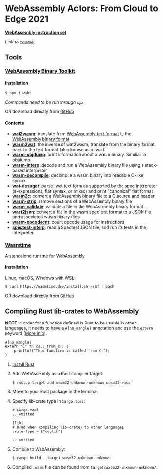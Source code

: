 # WebAssembly Actors: From Cloud to Edge 2021

[**WebAssembly instruction set**](https://webassembly.github.io/spec/core/appendix/index-instructions.html)

Link to [course](https://learning.edx.org/course/course-v1:LinuxFoundationX+LFD134x+1T2021/home).

## Tools

### [WebAssembly Binary Toolkit](https://github.com/WebAssembly/wabt)

#### Installation

```
$ npm i wabt
```

_Commands need to be run through `npx`_

OR download directly from [GitHub](https://github.com/WebAssembly/wabt/releases)

#### Contents

- [**wat2wasm**](https://webassembly.github.io/wabt/doc/wat2wasm.1.html): translate from [WebAssembly text format](https://webassembly.github.io/spec/core/text/index.html) to the [WebAssembly binary format](https://webassembly.github.io/spec/core/binary/index.html)
- [**wasm2wat**](https://webassembly.github.io/wabt/doc/wasm2wat.1.html): the inverse of wat2wasm, translate from the binary format back to the text format (also known as a .wat)
- [**wasm-objdump**](https://webassembly.github.io/wabt/doc/wasm-objdump.1.html): print information about a wasm binary. Similiar to objdump.
- [**wasm-interp**](https://webassembly.github.io/wabt/doc/wasm-interp.1.html): decode and run a WebAssembly binary file using a stack-based interpreter
- [**wasm-decompile**](https://webassembly.github.io/wabt/doc/wasm-decompile.1.html): decompile a wasm binary into readable C-like syntax.
- [**wat-desugar**](https://webassembly.github.io/wabt/doc/wat-desugar.1.html): parse .wat text form as supported by the spec interpreter (s-expressions, flat syntax, or mixed) and print "canonical" flat format
- [**wasm2c**](https://webassembly.github.io/wabt/doc/wasm2c.1.html): convert a WebAssembly binary file to a C source and header
- [**wasm-strip**](https://webassembly.github.io/wabt/doc/wasm-strip.1.html): remove sections of a WebAssembly binary file
- [**wasm-validate**](https://webassembly.github.io/wabt/doc/wasm-validate.1.html): validate a file in the WebAssembly binary format
- [**wast2json**](https://webassembly.github.io/wabt/doc/wast2json.1.html): convert a file in the wasm spec test format to a JSON file and associated wasm binary files
- [**wasm-opcodecnt**](https://webassembly.github.io/wabt/doc/wasm-opcodecnt.1.html): count opcode usage for instructions
- [**spectest-interp**](https://webassembly.github.io/wabt/doc/spectest-interp.1.html): read a Spectest JSON file, and run its tests in the interpreter

### [Wasmtime](https://github.com/bytecodealliance/wasmtime)

A standalone runtime for WebAssembly

#### Installation

Linux, macOS, Windows with WSL:

```
$ curl https://wasmtime.dev/install.sh -sSf | bash
```

OR download directly from [GitHub](https://github.com/bytecodealliance/wasmtime/releases)

## Compiling Rust lib-crates to WebAssembly

**NOTE** In order for a function defined in Rust to be usable in other languages, it needs to have a `#[no_mangle]` annotation and use the `extern` keyword ([More info](https://doc.rust-lang.org/book/ch19-01-unsafe-rust.html#calling-rust-functions-from-other-languages)). 

```
#[no_mangle]
extern "C" fn call_from_c() {
    println!("This function is called from C!");
}
```

1. [Install Rust](https://www.rust-lang.org/tools/install)
1. Add WebAssembly as a Rust compiler target:
   ```
   $ rustup target add wasm32-unknown-unknown wasm32-wasi
   ```
1. Move to your Rust package in the terminal
1. Specify lib-crate type in `Cargo.toml`:

   ```
   # Cargo.toml
   ...omitted

   [lib]
   # Used when compiling lib-crates to other languages
   crate-type = ["cdylib"]

   ...omitted
   ```

1. Compile to WebAssembly:
   ```
   $ cargo build --target wasm32-unknown-unknown
   ```
1. Compiled `.wasm` file can be found from `target/wasm32-unknown-unknown/`.
